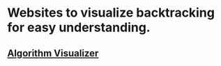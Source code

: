 # Websites to visualize backtracking for easy understanding.

## [Algorithm Visualizer](https://algorithm-visualizer.org/)
